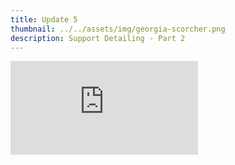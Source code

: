 ```yaml
---
title: Update 5
thumbnail: ../../assets/img/georgia-scorcher.png
description: Support Detailing - Part 2
---
```

<div class="embed-wrapper"><iframe  src="https://www.youtube.com/embed/q_imm3ViUD0?si=F19NHlDfPobYCKaG" title="YouTube video player" frameborder="0" allow="accelerometer; autoplay; clipboard-write; encrypted-media; gyroscope; picture-in-picture; web-share" referrerpolicy="strict-origin-when-cross-origin" allowfullscreen></iframe></div>